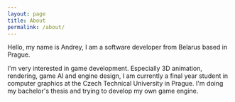 ```yaml
---
layout: page
title: About
permalink: /about/
---
```


Hello, my name is Andrey, I am a software developer from Belarus based in Prague.

I'm very interested in game development. Especially 3D animation, rendering, game AI and engine design,
I am currently a final year student in computer graphics at the Czech Technical University in Prague. I'm doing my bachelor's thesis and trying to develop my own game engine.